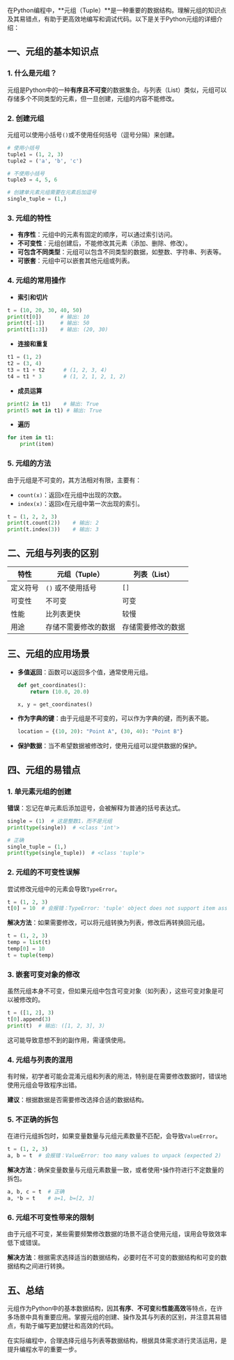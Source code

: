 在Python编程中，**元组（Tuple）**是一种重要的数据结构。理解元组的知识点及其易错点，有助于更高效地编写和调试代码。以下是关于Python元组的详细介绍：

## 一、元组的基本知识点

### 1. 什么是元组？
元组是Python中的一种**有序且不可变**的数据集合。与列表（List）类似，元组可以存储多个不同类型的元素，但一旦创建，元组的内容不能修改。

### 2. 创建元组
元组可以使用小括号`()`或不使用任何括号（逗号分隔）来创建。

```python
# 使用小括号
tuple1 = (1, 2, 3)
tuple2 = ('a', 'b', 'c')

# 不使用小括号
tuple3 = 4, 5, 6

# 创建单元素元组需要在元素后加逗号
single_tuple = (1,)
```

### 3. 元组的特性
- **有序性**：元组中的元素有固定的顺序，可以通过索引访问。
- **不可变性**：元组创建后，不能修改其元素（添加、删除、修改）。
- **可包含不同类型**：元组可以包含不同类型的数据，如整数、字符串、列表等。
- **可嵌套**：元组中可以嵌套其他元组或列表。

### 4. 元组的常用操作
- **索引和切片**

```python
t = (10, 20, 30, 40, 50)
print(t[0])      # 输出: 10
print(t[-1])     # 输出: 50
print(t[1:3])    # 输出: (20, 30)
```

- **连接和重复**

```python
t1 = (1, 2)
t2 = (3, 4)
t3 = t1 + t2      # (1, 2, 3, 4)
t4 = t1 * 3       # (1, 2, 1, 2, 1, 2)
```

- **成员运算**

```python
print(2 in t1)    # 输出: True
print(5 not in t1) # 输出: True
```

- **遍历**

```python
for item in t1:
    print(item)
```

### 5. 元组的方法
由于元组是不可变的，其方法相对有限，主要有：
- `count(x)`：返回x在元组中出现的次数。
- `index(x)`：返回x在元组中第一次出现的索引。

```python
t = (1, 2, 2, 3)
print(t.count(2))    # 输出: 2
print(t.index(3))    # 输出: 3
```

## 二、元组与列表的区别

| 特性          | 元组（Tuple）         | 列表（List）         |
| ------------- | --------------------- | -------------------- |
| 定义符号      | `()` 或不使用括号     | `[]`                 |
| 可变性        | 不可变                | 可变                 |
| 性能          | 比列表更快            | 较慢                 |
| 用途          | 存储不需要修改的数据 | 存储需要修改的数据   |

## 三、元组的应用场景
- **多值返回**：函数可以返回多个值，通常使用元组。
  
  ```python
  def get_coordinates():
      return (10.0, 20.0)
  
  x, y = get_coordinates()
  ```

- **作为字典的键**：由于元组是不可变的，可以作为字典的键，而列表不能。

  ```python
  location = {(10, 20): "Point A", (30, 40): "Point B"}
  ```

- **保护数据**：当不希望数据被修改时，使用元组可以提供数据的保护。

## 四、元组的易错点

### 1. 单元素元组的创建
**错误**：忘记在单元素后添加逗号，会被解释为普通的括号表达式。

```python
single = (1)  # 这是整数1，而不是元组
print(type(single))  # <class 'int'>

# 正确
single_tuple = (1,)
print(type(single_tuple))  # <class 'tuple'>
```

### 2. 元组的不可变性误解
尝试修改元组中的元素会导致`TypeError`。

```python
t = (1, 2, 3)
t[0] = 10  # 会报错：TypeError: 'tuple' object does not support item assignment
```

**解决方法**：如果需要修改，可以将元组转换为列表，修改后再转换回元组。

```python
t = (1, 2, 3)
temp = list(t)
temp[0] = 10
t = tuple(temp)
```

### 3. 嵌套可变对象的修改
虽然元组本身不可变，但如果元组中包含可变对象（如列表），这些可变对象是可以被修改的。

```python
t = ([1, 2], 3)
t[0].append(3)
print(t)  # 输出: ([1, 2, 3], 3)
```

这可能导致意想不到的副作用，需谨慎使用。

### 4. 元组与列表的混用
有时候，初学者可能会混淆元组和列表的用法，特别是在需要修改数据时，错误地使用元组会导致程序出错。

**建议**：根据数据是否需要修改选择合适的数据结构。

### 5. 不正确的拆包
在进行元组拆包时，如果变量数量与元组元素数量不匹配，会导致`ValueError`。

```python
t = (1, 2, 3)
a, b = t  # 会报错：ValueError: too many values to unpack (expected 2)
```

**解决方法**：确保变量数量与元组元素数量一致，或者使用`*`操作符进行不定数量的拆包。

```python
a, b, c = t  # 正确
a, *b = t    # a=1, b=[2, 3]
```

### 6. 元组不可变性带来的限制
由于元组不可变，某些需要频繁修改数据的场景不适合使用元组，误用会导致效率低下或错误。

**解决方法**：根据需求选择适当的数据结构，必要时在不可变的数据结构和可变的数据结构之间进行转换。

## 五、总结

元组作为Python中的基本数据结构，因其**有序**、**不可变**和**性能高效**等特点，在许多场景中具有重要应用。掌握元组的创建、操作及其与列表的区别，并注意其易错点，有助于编写更加健壮和高效的代码。

在实际编程中，合理选择元组与列表等数据结构，根据具体需求进行灵活运用，是提升编程水平的重要一步。